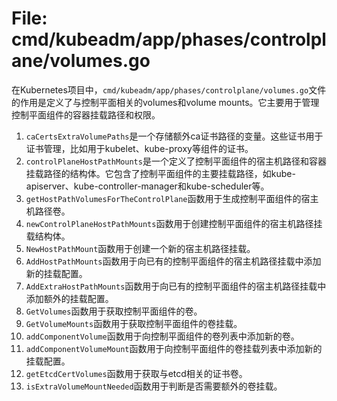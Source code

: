 # File: cmd/kubeadm/app/phases/controlplane/volumes.go

在Kubernetes项目中，`cmd/kubeadm/app/phases/controlplane/volumes.go`文件的作用是定义了与控制平面相关的volumes和volume mounts。它主要用于管理控制平面组件的容器挂载路径和权限。

1. `caCertsExtraVolumePaths`是一个存储额外ca证书路径的变量。这些证书用于证书管理，比如用于kubelet、kube-proxy等组件的证书。
2. `controlPlaneHostPathMounts`是一个定义了控制平面组件的宿主机路径和容器挂载路径的结构体。它包含了控制平面组件的主要挂载路径，如kube-apiserver、kube-controller-manager和kube-scheduler等。
3. `getHostPathVolumesForTheControlPlane`函数用于生成控制平面组件的宿主机路径卷。
4. `newControlPlaneHostPathMounts`函数用于创建控制平面组件的宿主机路径挂载结构体。
5. `NewHostPathMount`函数用于创建一个新的宿主机路径挂载。
6. `AddHostPathMounts`函数用于向已有的控制平面组件的宿主机路径挂载中添加新的挂载配置。
7. `AddExtraHostPathMounts`函数用于向已有的控制平面组件的宿主机路径挂载中添加额外的挂载配置。
8. `GetVolumes`函数用于获取控制平面组件的卷。
9. `GetVolumeMounts`函数用于获取控制平面组件的卷挂载。
10. `addComponentVolume`函数用于向控制平面组件的卷列表中添加新的卷。
11. `addComponentVolumeMount`函数用于向控制平面组件的卷挂载列表中添加新的挂载配置。
12. `getEtcdCertVolumes`函数用于获取与etcd相关的证书卷。
13. `isExtraVolumeMountNeeded`函数用于判断是否需要额外的卷挂载。


